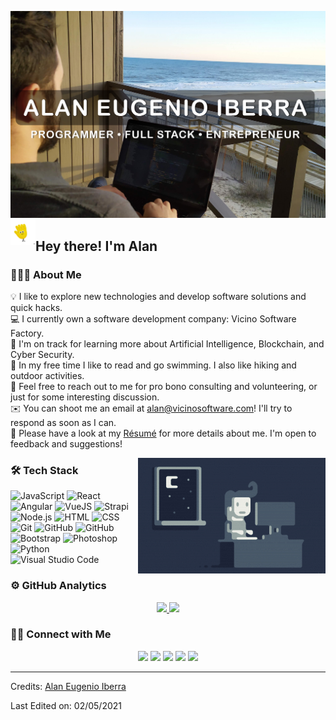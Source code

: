 ![Portada Alan Iberra](assets/img/portada.png?raw=true "Portada Alan Iberra")
<img alt="Night Coding" src="./assets/img/hi.gif" width='40' align="left"/><h2>Hey there! I'm Alan</h2>

### 👨🏻‍💻 About Me

💡 I like to explore new technologies and develop software solutions and quick hacks.\
💻 I currently own a software development company: Vicino Software Factory.\
🌱 I'm on track for learning more about Artificial Intelligence, Blockchain, and Cyber Security.\
📖️ In my free time I like to read and go swimming. I also like hiking and outdoor activities.\
💬 Feel free to reach out to me for pro bono consulting and volunteering, or just for some interesting discussion.\
✉️ You can shoot me an email at alan@vicinosoftware.com! I'll try to respond as soon as I can.\
📄 Please have a look at my [Résumé](http://alaniberra.com/) for more details about me. I'm open to feedback and suggestions!

<img alt="Coding" src="./assets/img/coding.gif" align="right"/>

### 🛠 Tech Stack

![JavaScript](https://img.shields.io/badge/-JavaScript-05122A?style=flat&logo=javascript)
![React](https://img.shields.io/badge/-React-05122A?style=flat&logo=react)
![Angular](https://img.shields.io/badge/-Angular-05122A?style=flat&logo=Angular&logoColor=DD0031)
![VueJS](https://img.shields.io/badge/-VueJS-05122A?style=flat&logo=vue.js&logoColor=35495E)
![Strapi](https://img.shields.io/badge/-Strapi-05122A?style=flat&logo=strapi&logoColor=8c4bff)
![Node.js](https://img.shields.io/badge/-Node.js-05122A?style=flat&logo=node.js)
![HTML](https://img.shields.io/badge/-HTML-05122A?style=flat&logo=HTML5)
![CSS](https://img.shields.io/badge/-CSS-05122A?style=flat&logo=CSS3&logoColor=1572B6)
![Git](https://img.shields.io/badge/-Git-05122A?style=flat&logo=git)
![GitHub](https://img.shields.io/badge/-GitHub-05122A?style=flat&logo=github)
![GitHub](https://img.shields.io/badge/-GitHub-05122A?style=flat&logo=gitlab)
![Bootstrap](https://img.shields.io/badge/-Bootstrap-05122A?style=flat&logo=bootstrap&logoColor=563D7C)
![Photoshop](https://img.shields.io/badge/-Photoshop-05122A?style=flat&logo=adobe-photoshop)
![Python](https://img.shields.io/badge/-Python-05122A?style=flat&logo=python)
![Visual Studio Code](https://img.shields.io/badge/-Visual%20Studio%20Code-05122A?style=flat&logo=visual-studio-code&logoColor=007ACC)



### ⚙️ GitHub Analytics

<p align="center">
<a href="https://github.com/aeiberra">
  <img height="180em" src="https://github-readme-stats-eight-theta.vercel.app/api?username=aeiberra&show_icons=true&theme=algolia&include_all_commits=true&count_private=true"/>
  <img height="180em" src="https://github-readme-stats-eight-theta.vercel.app/api/top-langs/?username=aeiberra&layout=compact&langs_count=8&theme=algolia"/>
</a>
</p>

### 🤝🏻 Connect with Me

<p align="center">
<a href="http://alaniberra.com/"><img src="https://img.shields.io/badge/-alaniberra.com-3423A6?style=flat&logo=Google-Chrome&logoColor=white"/></a>
<a href="https://www.linkedin.com/in/iberra/"><img src="https://img.shields.io/badge/-Alan%20Iberra-0077B5?style=flat&logo=Linkedin&logoColor=white"/></a>
<a href="mailto:alan@vicinosoftware.com"><img src="https://img.shields.io/badge/-alan@vicinosoftware.com-D14836?style=flat&logo=Gmail&logoColor=white"/></a>
<a href="https://www.instagram.com/alan.iberra/"><img src="https://img.shields.io/badge/-@alan.iberra-E4405F?style=flat&logo=Instagram&logoColor=white"/></a>
<a href="https://www.facebook.com/IberraAlan"><img src="https://img.shields.io/badge/-@IberraAlan-1877F2?style=flat&logo=Facebook&logoColor=white"/></a>
</p>

-----
Credits: [Alan Eugenio Iberra](https://github.com/aeiberra)

Last Edited on: 02/05/2021
